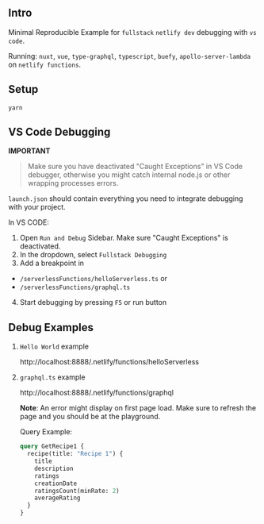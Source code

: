 ## Intro

Minimal Reproducible Example for `fullstack` `netlify dev` debugging with `vs code`.

Running: `nuxt`, `vue`, `type-graphql`, `typescript`, `buefy`, `apollo-server-lambda` on `netlify functions`.

## Setup

```shell
yarn
```

## VS Code Debugging

**IMPORTANT**

> Make sure you have deactivated "Caught Exceptions" in VS Code debugger, otherwise you might catch internal node.js or other wrapping processes errors.

`launch.json` should contain everything you need to integrate debugging with your project.

In VS CODE:

1. Open `Run and Debug` Sidebar. Make sure "Caught Exceptions" is deactivated.
2. In the dropdown, select `Fullstack Debugging`
3. Add a breakpoint in

- `/serverlessFunctions/helloServerless.ts` or
- `/serverlessFunctions/graphql.ts`

4. Start debugging by pressing `F5` or run button

## Debug Examples

1. `Hello World` example

   http://localhost:8888/.netlify/functions/helloServerless

2. `graphql.ts` example

   http://localhost:8888/.netlify/functions/graphql

   **Note**: An error might display on first page load. Make sure to refresh the page and you should be at the playground.

   Query Example:

   ```graphql
   query GetRecipe1 {
     recipe(title: "Recipe 1") {
       title
       description
       ratings
       creationDate
       ratingsCount(minRate: 2)
       averageRating
     }
   }
   ```
